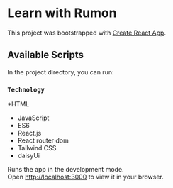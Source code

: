 # Learn with Rumon

This project was bootstrapped with [Create React App](https://github.com/facebook/create-react-app).

## Available Scripts

In the project directory, you can run:

### `Technology`

*HTML
* JavaScript
* ES6
* React.js
* React router dom
* Tailwind CSS
* daisyUi

Runs the app in the development mode.\
Open [http://localhost:3000](http://localhost:3000) to view it in your browser.
